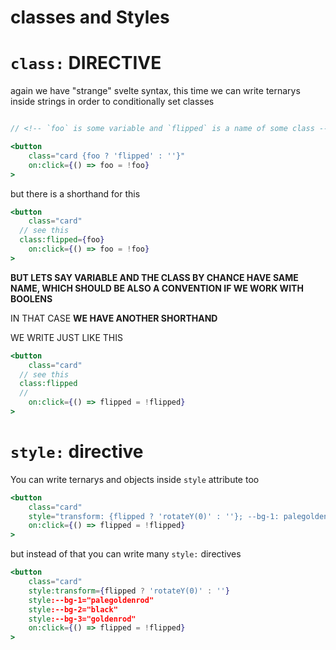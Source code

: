 # classes and Styles

# `class:` DIRECTIVE

again we have "strange" svelte syntax, this time we can write ternarys inside strings in order to conditionally set classes

```jsx

// <!-- `foo` is some variable and `flipped` is a name of some class -->

<button
	class="card {foo ? 'flipped' : ''}"
	on:click={() => foo = !foo}
>
```

but there is a shorthand for this

```jsx
<button
	class="card"
  // see this
  class:flipped={foo}
	on:click={() => foo = !foo}
>
```

**BUT LETS SAY VARIABLE AND THE CLASS BY CHANCE HAVE SAME NAME, WHICH SHOULD BE ALSO A CONVENTION IF WE WORK WITH BOOLENS**

IN THAT CASE **WE HAVE ANOTHER SHORTHAND**

WE WRITE JUST LIKE THIS

```jsx
<button
	class="card"
  // see this
  class:flipped
  // 
	on:click={() => flipped = !flipped}
>
```

# `style:` directive

You can write ternarys and objects inside `style` attribute too

```jsx
<button
	class="card"
	style="transform: {flipped ? 'rotateY(0)' : ''}; --bg-1: palegoldenrod; --bg-2: black; --bg-3: goldenrod"
	on:click={() => flipped = !flipped}
>
```

but instead of that you can write many `style:` directives

```jsx
<button
	class="card"
	style:transform={flipped ? 'rotateY(0)' : ''}
	style:--bg-1="palegoldenrod"
	style:--bg-2="black"
	style:--bg-3="goldenrod"
	on:click={() => flipped = !flipped}
>
```


